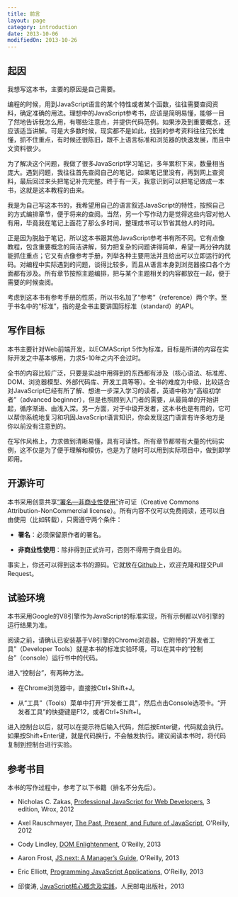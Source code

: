 ```yaml
---
title: 前言
layout: page
category: introduction
date: 2013-10-06
modifiedOn: 2013-10-26
---
```


## 起因

我想写这本书，主要的原因是自己需要。

编程的时候，用到JavaScript语言的某个特性或者某个函数，往往需要查阅资料，确定准确的用法。理想中的JavaScript参考书，应该是简明易懂，能够一目了然地告诉我怎么用，有哪些注意点，并提供代码范例。如果涉及到重要概念，还应该适当讲解。可是大多数时候，现实都不是如此，找到的参考资料往往冗长难懂，抓不住重点，有时候还很陈旧，跟不上语言标准和浏览器的快速发展，而且中文资料很少。

为了解决这个问题，我做了很多JavaScript学习笔记，多年累积下来，数量相当庞大。遇到问题，我往往首先查阅自己的笔记，如果笔记里没有，再到网上查资料，最后回过来头把笔记补充完整。终于有一天，我意识到可以把笔记做成一本书，这就是这本教程的由来。

我是为自己写这本书的，我希望用自己的语言叙述JavaScript的特性，按照自己的方式编排章节，便于将来的查阅。当然，另一个写作动力是觉得这些内容对他人有用，毕竟我在笔记上面花了那么多时间，整理成书可以节省其他人的时间。

正是因为脱胎于笔记，所以这本书跟其他JavaScript参考书有所不同。它有点像教程，包含重要概念的简洁讲解，努力把复杂的问题讲得简单，希望一两分钟内就能抓住重点；它又有点像参考手册，列举各种主要用法并且给出可以立即运行的代码。对编程中实际遇到的问题，谈得比较多，而且从语言本身到浏览器接口各个方面都有涉及。所有章节按照主题编排，把与某个主题相关的内容都放在一起，便于需要的时候查阅。

考虑到这本书有参考手册的性质，所以书名加了“参考”（reference）两个字。至于书名中的“标准”，指的是全书主要讲国际标准（standard）的API。

## 写作目标

本书主要针对Web前端开发，以ECMAScript 5作为标准，目标是所讲的内容在实际开发之中基本够用，力求5-10年之内不会过时。

全书的内容比较广泛，只要是实战中用得到的东西都有涉及（核心语法、标准库、DOM、浏览器模型、外部代码库、开发工具等等）。全书的难度为中级，比较适合对JavaScript已经有所了解、想进一步深入学习的读者，英语中称为“高级初学者”（advanced beginner），但是也照顾到入门者的需要，从最简单的开始讲起，循序渐进、由浅入深。另一方面，对于中级开发者，这本书也是有用的，它可以帮你系统地复习和巩固JavaScript语言知识，你会发现这门语言有许多地方是你以前没有注意到的。

在写作风格上，力求做到清晰易懂，具有可读性。所有章节都带有大量的代码实例，这不仅是为了便于理解和模仿，也是为了随时可以用到实际项目中，做到即学即用。

## 开源许可

本书采用创意共享[“署名—非商业性使用”](http://javascript.ruanyifeng.com/introduction/license.html)许可证（Creative Commons Attribution-NonCommercial license）。所有内容不仅可以免费阅读，还可以自由使用（比如转载），只需遵守两个条件：

- **署名**：必须保留原作者的署名。

- **非商业性使用**：除非得到正式许可，否则不得用于商业目的。

事实上，你还可以得到这本书的源码。它就放在[Github](https://github.com/ruanyf/jstutorial)上，欢迎克隆和提交Pull Request。

## 试验环境

本书采用Google的V8引擎作为JavaScript的标准实现，所有示例都以V8引擎的运行结果为准。

阅读之前，请确认已安装基于V8引擎的Chrome浏览器，它附带的“开发者工具”（Developer Tools）就是本书的标准实验环境，可以在其中的“控制台”（console）运行书中的代码。

进入“控制台”，有两种方法。

- 在Chrome浏览器中，直接按Ctrl+Shift+J。

- 从“工具”（Tools）菜单中打开“开发者工具”，然后点击Console选项卡。“开发者工具”的快捷键是F12，或者Ctrl+Shift+I。

进入控制台以后，就可以在提示符后输入代码，然后按Enter键，代码就会执行。如果按Shift+Enter键，就是代码换行，不会触发执行。建议阅读本书时，将代码复制到控制台进行实验。

## 参考书目

本书的写作过程中，参考了以下书籍（排名不分先后）。

- Nicholas C. Zakas, [Professional JavaScript for Web Developers](http://www.amazon.com/Professional-JavaScript-Developers-Nicholas-Zakas/dp/1118026691), 3 edition, Wrox, 2012

- Axel Rauschmayer, [The Past, Present, and Future of JavaScript](http://oreilly.com/javascript/radarreports/past-present-future-javascript.html), O'Reilly, 2012

- Cody Lindley, [DOM Enlightenment](http://domenlightenment.com/), O'Reilly, 2013

- Aaron Frost, [JS.next: A Manager’s Guide](http://chimera.labs.oreilly.com/books/1234000001623), O'Reilly, 2013

- Eric Elliott, [Programming JavaScript Applications](http://chimera.labs.oreilly.com/books/1234000000262), O'Reilly, 2013

- 邱俊涛, [JavaScript核心概念及实践](http://icodeit.org/jsccp/)，人民邮电出版社，2013
